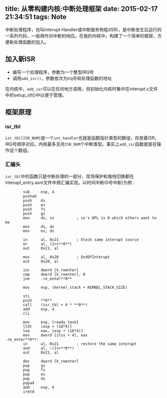 title: 从零构建内核:中断处理框架
date: 2015-02-17 21:34:51
tags: Note
---
中断处理程序，也叫Interupt Handler或中断服务例程(ISR)，是中断发生后运行的一系列代码，一般用作对中断的响应。在我的内核中，构建了一个简单的框架，方便新处理函数的加入。

<!--more-->

## 加入新ISR ##

- 编写一个处理程序，参数为一个整型IRQ号
- 调用`add_isr()`，参数依次为irq号和处理函数的地址

在内核中，`add_isr`可以在任何地方调用，但初始化内核时集中在interupt.c文件中的setup_idt()中以便于管理。

## 框架原理 ##

### isr_tbl ###
`isr_tbl[ISR_NUM]`是一个`int_handler`也就是函数指针类型的数组，存放着ISR，IRQ号顺序对应。内核最多支持`ISR_NUM`个中断类型。事实上`add_isr`函数就是在操作这个数组。

### 汇编头 ###
`isr_tbl`中的函数只是中断处理的一部分，现场保护和堆栈切换都在interupt_entry.asm文件中用汇编实现。以时间中断(0号中断)为例：

            sub     esp, 4
            pushad
            push    ds
            push    es
            push    fs
            push    gs
            mov     dx, ss          ; ss's DPL is 0 which others want to be
            mov     ds, dx
            mov     es, dx
    
            in      al, 0x21        ; block same interupt source
            or      al, (1<<**0**)
            out     0x21, al
    
            mov     al, 0x20        ; EndOfInterupt
            out     0x20, al
    
            inc     dword [k_reenter]
            cmp     dword [k_reenter], 0
            jne     .re_enter**0**
    
            mov     esp, (kernel_stack + KERNEL_STACK_SIZE)
    
            sti
            push    **0**
            call    (isr_tbl + 4 * **0**)
            add     esp, 4
            cli
            
            mov     esp, [ready_task]
            lldt    [esp + (18*4)]
            lea     eax, [esp + (18*4)]
            mov     dword [itss + 4], eax
    .re_enter**0**:
            in      al, 0x21        ; restore the same interupt
            and     al, ~(1<<**0**)
            out     0x21, al
    
            dec     dword [k_reenter]
            pop     gs
            pop     fs
            pop     es
            pop     ds
            popad
            add     esp, 4
            iretd
